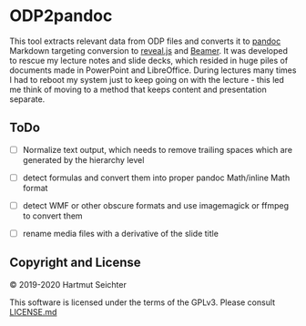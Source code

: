 # ODP2pandoc

This tool extracts relevant data from ODP files and converts it to [pandoc](https://pandoc.org) Markdown targeting conversion to [reveal.js](https://revealjs.com) and [Beamer](https://ctan.org/pkg/beamer). It was developed to rescue my lecture notes and slide decks, which resided in huge piles of documents made in PowerPoint and LibreOffice. During lectures many times I had to reboot my system just to keep going on with the lecture - this led me think of moving to a method that keeps content and presentation separate.  

## ToDo

- [ ] Normalize text output, which needs to remove trailing spaces which are generated by the hierarchy level
- [ ] detect formulas and convert them into proper pandoc Math/inline Math format
- [ ] detect WMF or other obscure formats and use imagemagick or ffmpeg to convert them
- [ ] rename media files with a derivative of the slide title


## Copyright and License

&copy; 2019-2020 Hartmut Seichter

This software is licensed under the terms of the GPLv3. Please consult [LICENSE.md](LICENSE.md)

